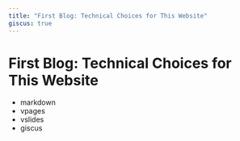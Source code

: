 ```yaml
---
title: "First Blog: Technical Choices for This Website"
giscus: true
---
```


# First Blog: Technical Choices for This Website

- markdown
- vpages
- vslides
- giscus
